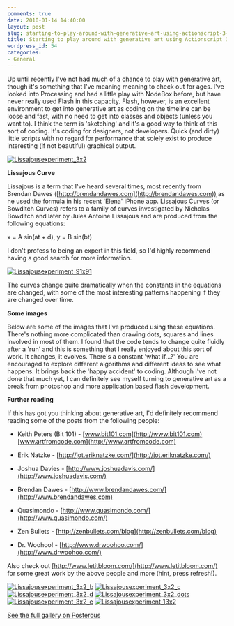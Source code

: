 ```yaml
---
comments: true
date: 2010-01-14 14:40:00
layout: post
slug: starting-to-play-around-with-generative-art-using-actionscript-3-0
title: Starting to play around with generative art using Actionscript 3.0
wordpress_id: 54
categories:
- General
---
```



    

Up until recently I've not had much of a chance to play with generative art, though it's something that I've meaning meaning to check out for ages.  I've looked into Processing and had a little play with NodeBox before, but have never really used Flash in this capacity.  Flash, however, is an excellent environment to get into generative art as coding on the timeline can be loose and fast, with no need to get into classes and objects (unless you want to).  I think the term is 'sketching' and it's a good way to think of this sort of coding.  It's coding for designers, not developers.  Quick (and dirty) little scripts with no regard for performance that solely exist to produce interesting (if not beautiful) graphical output.








[![Lissajousexperiment_3x2](http://ianthomasnet.files.wordpress.com/2010/01/lissajousexperiment_3x2.png?w=300)](http://ianthomasnet.files.wordpress.com/2010/01/lissajousexperiment_3x2.png)



  






**Lissajous Curve**







Lissajous is a term that I've heard several times, most recently from Brendan Dawes ([http://brendandawes.com](http://brendandawes.com)) as he used the formula in his recent 'Elena' iPhone app.  Lissajous Curves (or Bowditch Curves) refers to a family of curves investigated by Nicholas Bowditch and later by Jules Antoine Lissajous and are produced from the following equations:







x = A sin(at + d), y = B sin(bt)







I don't profess to being an expert in this field, so I'd highly recommend having a good search for more information.








[![Lissajousexperiment_91x91](http://ianthomasnet.files.wordpress.com/2010/01/lissajousexperiment_91x91.png?w=300)](http://ianthomasnet.files.wordpress.com/2010/01/lissajousexperiment_91x91.png)








The curves change quite dramatically when the constants in the equations are changed, with some of the most interesting patterns happening if they are changed over time.







**Some images**







Below are some of the images that I've produced using these equations.  There's nothing more complicated than drawing dots, squares and lines involved in most of them.  I found that the code tends to change quite fluidly after a 'run' and this is something that I really enjoyed about this sort of work.  It changes, it evolves.  There's a constant 'what if...?'  You are encouraged to explore different algorithms and different ideas to see what happens.  It brings back the 'happy accident' to coding.  Although I've not done that much yet, I can definitely see myself turning to generative art as a break from photoshop and more application based flash development.







**Further reading**







If this has got you thinking about generative art, I'd definitely recommend reading some of the posts from the following people:












  * Keith Peters (Bit 101) - [www.bit101.com](http://www.bit101.com) [www.artfromcode.com](http://www.artfromcode.com)


  * Erik Natzke - [http://jot.eriknatzke.com/](http://jot.eriknatzke.com/)


  * Joshua Davies - [http://www.joshuadavis.com/](http://www.joshuadavis.com/)


  * Brendan Dawes - [http://www.brendandawes.com/](http://www.brendandawes.com)


  * Quasimondo - [http://www.quasimondo.com/](http://www.quasimondo.com/)


  * Zen Bullets - [http://zenbullets.com/blog](http://zenbullets.com/blog)


  * Dr. Woohoo! - [http://www.drwoohoo.com/](http://www.drwoohoo.com/)







Also check out [http://www.letitbloom.com/](http://www.letitbloom.com/) for some great work by the above people and more (hint, press refresh!).

















[![Lissajousexperiment_3x2_b](http://ianthomasnet.files.wordpress.com/2010/01/lissajousexperiment_3x2_b.png?w=300)](http://ianthomasnet.files.wordpress.com/2010/01/lissajousexperiment_3x2_b.png)
[![Lissajousexperiment_3x2_c](http://ianthomasnet.files.wordpress.com/2010/01/lissajousexperiment_3x2_c.png?w=300)](http://ianthomasnet.files.wordpress.com/2010/01/lissajousexperiment_3x2_c.png)
[![Lissajousexperiment_3x2_d](http://ianthomasnet.files.wordpress.com/2010/01/lissajousexperiment_3x2_d.png?w=300)](http://ianthomasnet.files.wordpress.com/2010/01/lissajousexperiment_3x2_d.png)
[![Lissajousexperiment_3x2_dots](http://ianthomasnet.files.wordpress.com/2010/01/lissajousexperiment_3x2_dots.png?w=300)](http://ianthomasnet.files.wordpress.com/2010/01/lissajousexperiment_3x2_dots.png)
[![Lissajousexperiment_3x2_e](http://ianthomasnet.files.wordpress.com/2010/01/lissajousexperiment_3x2_e.png?w=300)](http://ianthomasnet.files.wordpress.com/2010/01/lissajousexperiment_3x2_e.png)
[![Lissajousexperiment_13x2](http://ianthomasnet.files.wordpress.com/2010/01/lissajousexperiment_13x2.png?w=300)](http://ianthomasnet.files.wordpress.com/2010/01/lissajousexperiment_13x2.png)


[See the full gallery on Posterous](http://www.ian-thomas.net/starting-to-play-around-with-generative-art-u)








  
